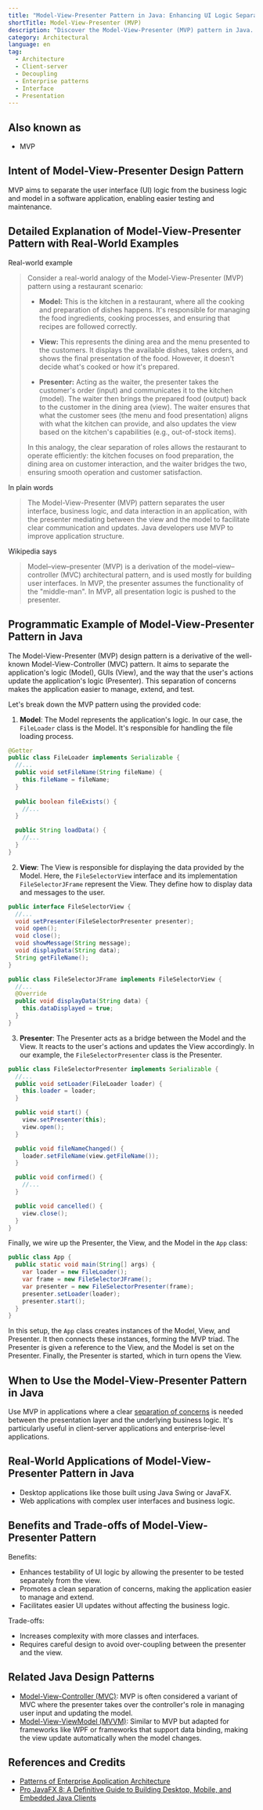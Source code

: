 ```yaml
---
title: "Model-View-Presenter Pattern in Java: Enhancing UI Logic Separation for Cleaner Code"
shortTitle: Model-View-Presenter (MVP)
description: "Discover the Model-View-Presenter (MVP) pattern in Java. Learn how it separates user interface, business logic, and data interaction to enhance testability and maintainability."
category: Architectural
language: en
tag:
  - Architecture
  - Client-server
  - Decoupling
  - Enterprise patterns
  - Interface
  - Presentation
---
```


## Also known as

* MVP

## Intent of Model-View-Presenter Design Pattern

MVP aims to separate the user interface (UI) logic from the business logic and model in a software application, enabling easier testing and maintenance.

## Detailed Explanation of Model-View-Presenter Pattern with Real-World Examples

Real-world example

> Consider a real-world analogy of the Model-View-Presenter (MVP) pattern using a restaurant scenario:
>
> - **Model:** This is the kitchen in a restaurant, where all the cooking and preparation of dishes happens. It's responsible for managing the food ingredients, cooking processes, and ensuring that recipes are followed correctly.
>
> - **View:** This represents the dining area and the menu presented to the customers. It displays the available dishes, takes orders, and shows the final presentation of the food. However, it doesn't decide what's cooked or how it's prepared.
>
> - **Presenter:** Acting as the waiter, the presenter takes the customer's order (input) and communicates it to the kitchen (model). The waiter then brings the prepared food (output) back to the customer in the dining area (view). The waiter ensures that what the customer sees (the menu and food presentation) aligns with what the kitchen can provide, and also updates the view based on the kitchen's capabilities (e.g., out-of-stock items).
>
> In this analogy, the clear separation of roles allows the restaurant to operate efficiently: the kitchen focuses on food preparation, the dining area on customer interaction, and the waiter bridges the two, ensuring smooth operation and customer satisfaction.

In plain words

> The Model-View-Presenter (MVP) pattern separates the user interface, business logic, and data interaction in an application, with the presenter mediating between the view and the model to facilitate clear communication and updates. Java developers use MVP to improve application structure.

Wikipedia says

> Model–view–presenter (MVP) is a derivation of the model–view–controller (MVC) architectural pattern, and is used mostly for building user interfaces. In MVP, the presenter assumes the functionality of the "middle-man". In MVP, all presentation logic is pushed to the presenter.

## Programmatic Example of Model-View-Presenter Pattern in Java

The Model-View-Presenter (MVP) design pattern is a derivative of the well-known Model-View-Controller (MVC) pattern. It aims to separate the application's logic (Model), GUIs (View), and the way that the user's actions update the application's logic (Presenter). This separation of concerns makes the application easier to manage, extend, and test.

Let's break down the MVP pattern using the provided code:

1. **Model**: The Model represents the application's logic. In our case, the `FileLoader` class is the Model. It's responsible for handling the file loading process.

```java
@Getter
public class FileLoader implements Serializable {
  //...
  public void setFileName(String fileName) {
    this.fileName = fileName;
  }
  
  public boolean fileExists() {
    //...
  }

  public String loadData() {
    //...
  }
}
```

2. **View**: The View is responsible for displaying the data provided by the Model. Here, the `FileSelectorView` interface and its implementation `FileSelectorJFrame` represent the View. They define how to display data and messages to the user.

```java
public interface FileSelectorView {
  //...
  void setPresenter(FileSelectorPresenter presenter);
  void open();
  void close();
  void showMessage(String message);
  void displayData(String data);
  String getFileName();
}

public class FileSelectorJFrame implements FileSelectorView {
  //...
  @Override
  public void displayData(String data) {
    this.dataDisplayed = true;
  }
}
```

3. **Presenter**: The Presenter acts as a bridge between the Model and the View. It reacts to the user's actions and updates the View accordingly. In our example, the `FileSelectorPresenter` class is the Presenter.

```java
public class FileSelectorPresenter implements Serializable {
  //...
  public void setLoader(FileLoader loader) {
    this.loader = loader;
  }

  public void start() {
    view.setPresenter(this);
    view.open();
  }

  public void fileNameChanged() {
    loader.setFileName(view.getFileName());
  }

  public void confirmed() {
    //...
  }

  public void cancelled() {
    view.close();
  }
}
```

Finally, we wire up the Presenter, the View, and the Model in the `App` class:

```java
public class App {
  public static void main(String[] args) {
    var loader = new FileLoader();
    var frame = new FileSelectorJFrame();
    var presenter = new FileSelectorPresenter(frame);
    presenter.setLoader(loader);
    presenter.start();
  }
}
```

In this setup, the `App` class creates instances of the Model, View, and Presenter. It then connects these instances, forming the MVP triad. The Presenter is given a reference to the View, and the Model is set on the Presenter. Finally, the Presenter is started, which in turn opens the View.

## When to Use the Model-View-Presenter Pattern in Java

Use MVP in applications where a clear [separation of concerns](https://java-design-patterns.com/principles/#separation-of-concerns) is needed between the presentation layer and the underlying business logic. It's particularly useful in client-server applications and enterprise-level applications.

## Real-World Applications of Model-View-Presenter Pattern in Java

* Desktop applications like those built using Java Swing or JavaFX.
* Web applications with complex user interfaces and business logic.

## Benefits and Trade-offs of Model-View-Presenter Pattern

Benefits:

* Enhances testability of UI logic by allowing the presenter to be tested separately from the view.
* Promotes a clean separation of concerns, making the application easier to manage and extend.
* Facilitates easier UI updates without affecting the business logic.

Trade-offs:

* Increases complexity with more classes and interfaces.
* Requires careful design to avoid over-coupling between the presenter and the view.

## Related Java Design Patterns

* [Model-View-Controller (MVC)](https://java-design-patterns.com/patterns/model-view-controller/): MVP is often considered a variant of MVC where the presenter takes over the controller's role in managing user input and updating the model.
* [Model-View-ViewModel (MVVM)](https://java-design-patterns.com/patterns/model-view-viewmodel/): Similar to MVP but adapted for frameworks like WPF or frameworks that support data binding, making the view update automatically when the model changes.

## References and Credits

* [Patterns of Enterprise Application Architecture](https://amzn.to/3WfKBPR)
* [Pro JavaFX 8: A Definitive Guide to Building Desktop, Mobile, and Embedded Java Clients](https://amzn.to/4a8qcQ1)
